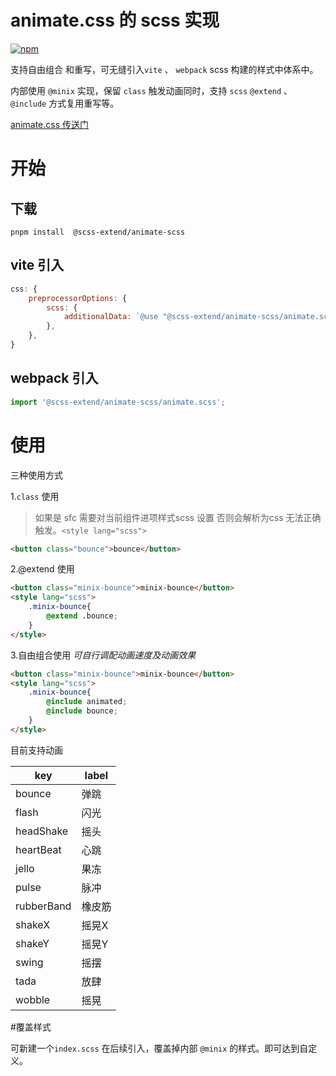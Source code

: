 
# animate.css 的 scss 实现

<p>
    <a href="https://www.npmjs.com/package/@scss-extend/animate-scss">
        <img src="https://img.shields.io/badge/version-1.0.0-brightgreen.svg" alt="npm">
    </a>
</p>

支持自由组合 和重写，可无缝引入`vite` 、 `webpack` scss 构建的样式中体系中。  

内部使用 `@minix` 实现，保留 `class` 触发动画同时，支持 `scss` `@extend` 、 `@include` 方式复用重写等。  

[animate.css 传送门](https://github.com/animate-css/animate.css)

# 开始 

## 下载
```
pnpm install  @scss-extend/animate-scss
```


## vite 引入

```js
css: {
    preprocessorOptions: {
        scss: {
            additionalData: `@use "@scss-extend/animate-scss/animate.scss" as *;`
        },
    },
}
```

## webpack 引入

```js
import '@scss-extend/animate-scss/animate.scss';
```

# 使用

三种使用方式

1.`class` 使用
> 如果是 sfc 需要对当前组件进项样式scss 设置 否则会解析为css 无法正确触发。`<style lang="scss">`

```html
<button class="bounce">bounce</button>
```

2.@extend 使用
```html
<button class="minix-bounce">minix-bounce</button>
<style lang="scss">
    .minix-bounce{
        @extend .bounce;
    }
</style>
```
3.自由组合使用 
 *可自行调配动画速度及动画效果*

```html
<button class="minix-bounce">minix-bounce</button>
<style lang="scss">
    .minix-bounce{
        @include animated;
        @include bounce;
    }
</style>
```

目前支持动画

|  key   | label  |
|  ----  | ----  |
| bounce  | 弹跳 |
| flash  | 闪光 |
| headShake  | 摇头 |
| heartBeat  | 心跳 |
| jello  | 果冻 |
| pulse  | 脉冲 |
| rubberBand  | 橡皮筋 |
| shakeX  | 摇晃X |
| shakeY  | 摇晃Y |
| swing  | 摇摆 |
| tada  | 放肆 |
| wobble  | 摇晃 |

#覆盖样式

可新建一个`index.scss` 在后续引入，覆盖掉内部 `@minix` 的样式。即可达到自定义。


